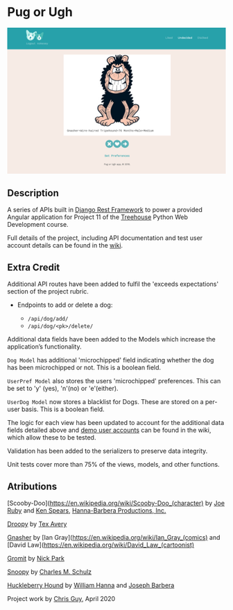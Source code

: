 # Pug or Ugh

![application screenshot](pugorugh_screenshot.png)

## Description

A series of APIs built in [Django Rest Framework](https://www.django-rest-framework.org/) 
to power a provided Angular application for Project 11 of the 
[Treehouse](https://teamtreehouse.com/) Python Web Development course.

Full details of the project, including API documentation and 
test user account details can be found in the 
[wiki](https://github.com/gidsey/project_11/wiki).

## Extra Credit

Additional API routes have been added to fulfil the 'exceeds expectations' section of the project rubric.

* Endpoints to add or delete a dog:

	* `/api/dog/add/`
	* `/api/dog/<pk>/delete/`


Additional data fields have been added to the Models which increase the application’s functionality.

`Dog Model` has additional 'microchipped' field indicating whether the dog has been microchipped or not. 
This is a boolean field.

`UserPref Model` also stores the users 'microchipped' preferences. This can be set to 'y' (yes), 
'n'(no) or 'e'(either). 

`UserDog Model` now stores a blacklist for Dogs. These are stored on a per-user basis. This is a boolean field.

The logic for each view has been updated to account for the additional data fields detailed above and [demo 
user accounts](https://github.com/gidsey/project_11/wiki/Test-User-Accounts) can be found in the wiki, 
which allow these to be tested.

Validation has been added to the serializers to preserve data integrity. 


Unit tests cover more than 75% of the views, models, and other functions.


## Atributions

[Scooby-Doo](https://en.wikipedia.org/wiki/Scooby-Doo_(character) by 
[Joe Ruby](https://en.wikipedia.org/wiki/Joe_Ruby) and 
[Ken Spears](https://en.wikipedia.org/wiki/Ken_Spears), 
[Hanna-Barbera Productions, Inc.](https://en.wikipedia.org/wiki/Hanna-Barbera)
 
[Droopy](https://en.wikipedia.org/wiki/Droopy) by 
[Tex Avery](https://en.wikipedia.org/wiki/Tex_Avery)

[Gnasher](https://en.wikipedia.org/wiki/Gnasher) by 
[Ian Gray](https://en.wikipedia.org/wiki/Ian_Gray_(comics) and
[David Law](https://en.wikipedia.org/wiki/David_Law_(cartoonist)

[Gromit](https://en.wikipedia.org/wiki/Wallace_and_Gromit#Gromit) by 
[Nick Park](https://en.wikipedia.org/wiki/Nick_Park)

[Snoopy](https://en.wikipedia.org/wiki/Snoopy) by
[Charles M. Schulz](https://en.wikipedia.org/wiki/Charles_M._Schulz)

[Huckleberry Hound]([https://en.wikipedia.org/wiki/Huckleberry_Hound) by
[William Hanna](https://en.wikipedia.org/wiki/William_Hanna) and
[Joseph Barbera](https://en.wikipedia.org/wiki/Joseph_Barbera)


Project work by [Chris Guy](https://www.linkedin.com/in/gidsey/), April 2020